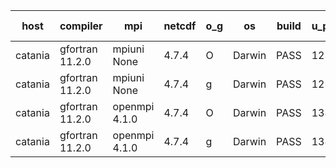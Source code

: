 

| host     | compiler                              | mpi                      | netcdf        | o_g        | os       | build       | u_pass          | u_fail          | s_pass            | s_fail            | e_pass             | e_fail             | nuopc_pass       | nuopc_fail       | artifacts link          |
|----------|---------------------------------------|--------------------------|---------------|------------|----------|-------------|-----------------|-----------------|-------------------|-------------------|--------------------|--------------------|------------------|------------------|-------------------------|
| catania | gfortran 11.2.0 | mpiuni None  | 4.7.4  | O | Darwin | PASS | 12314 | 0 | 8 | 0 | 43 | 0 | None | None | <a href="https://github.com/esmf-org/esmf-test-artifacts/tree/f82a1ca2d6314f132e2c4cce8208a4e4c597a155/develop/gfortran/11.2.0/O/mpiuni/None" target="_blank">f82a1ca</a> | 
| catania | gfortran 11.2.0 | mpiuni None  | 4.7.4  | g | Darwin | PASS | 12314 | 0 | 8 | 0 | 43 | 0 | None | None | <a href="https://github.com/esmf-org/esmf-test-artifacts/tree/f5a512a3d88bacc76111c47c6ff9fd5e287b15c1/develop/gfortran/11.2.0/g/mpiuni/None" target="_blank">f5a512a</a> | 
| catania | gfortran 11.2.0 | openmpi 4.1.0  | 4.7.4  | O | Darwin | PASS | 13861 | 9 | 49 | 0 | 80 | 0 | 47 | 5 | <a href="https://github.com/esmf-org/esmf-test-artifacts/tree/375437ef103b4865540ea7914d67e6f8be358d9f/develop/gfortran/11.2.0/O/openmpi/4.1.0" target="_blank">375437e</a> | 
| catania | gfortran 11.2.0 | openmpi 4.1.0  | 4.7.4  | g | Darwin | PASS | 13861 | 9 | 49 | 0 | 80 | 0 | 47 | 5 | <a href="https://github.com/esmf-org/esmf-test-artifacts/tree/ce86453c0a2a584dcd6dac5f92141db7a100187b/develop/gfortran/11.2.0/g/openmpi/4.1.0" target="_blank">ce86453</a> | 
